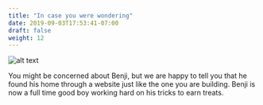 ```yaml
---
title: "In case you were wondering"
date: 2019-09-03T17:53:41-07:00
draft: false
weight: 12
---
```


![alt text](../media/benji-and-me-sm.png "drawing of Benji and me")

You might be concerned about Benji, but we are happy to tell you that he found his home through a website just like the one you are building. Benji is now a full time good boy working hard on his tricks to earn treats.